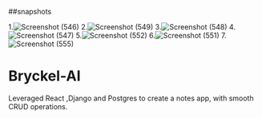##snapshots

1.![Screenshot (546)](https://github.com/Bhumika07092001/Bryckel-AI/assets/109783089/d5161489-c343-4750-94ec-2ceb0321098b)
2.![Screenshot (549)](https://github.com/Bhumika07092001/Bryckel-AI/assets/109783089/684c7476-3b16-4e6c-9c0b-4f97590ab2f7)
3.![Screenshot (548)](https://github.com/Bhumika07092001/Bryckel-AI/assets/109783089/3814813b-639c-4422-9b77-5332597222cf)
4.![Screenshot (547)](https://github.com/Bhumika07092001/Bryckel-AI/assets/109783089/b5c6402a-051c-4da9-a13e-97f6d093c98c)
5.![Screenshot (552)](https://github.com/Bhumika07092001/Bryckel-AI/assets/109783089/a0eaf6f2-8196-4d3e-9d49-a4358a053ed0)
6.![Screenshot (551)](https://github.com/Bhumika07092001/Bryckel-AI/assets/109783089/41b1330e-1b08-4be0-a0df-accaf41e3a38)
7.![Screenshot (555)](https://github.com/Bhumika07092001/Bryckel-AI/assets/109783089/4320e828-a283-439c-857b-f1a472831359)




# Bryckel-AI
Leveraged React ,Django and Postgres to create a notes app, with smooth CRUD operations.
